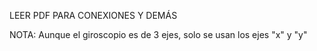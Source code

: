 LEER PDF PARA CONEXIONES Y DEMÁS

NOTA: Aunque el giroscopio es de 3 ejes, solo se usan los ejes "x" y "y"
